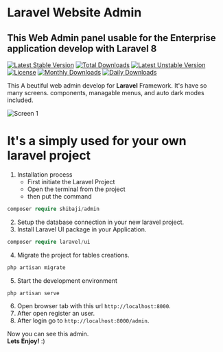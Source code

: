 
# Laravel Website Admin

## This Web Admin panel usable for the Enterprise application develop with Laravel 8

[![Latest Stable Version](https://poser.pugx.org/shibaji/admin/v)](//packagist.org/packages/shibaji/admin) [![Total Downloads](https://poser.pugx.org/shibaji/admin/downloads)](//packagist.org/packages/shibaji/admin) [![Latest Unstable Version](https://poser.pugx.org/shibaji/admin/v/unstable)](//packagist.org/packages/shibaji/admin) [![License](https://poser.pugx.org/shibaji/admin/license)](//packagist.org/packages/shibaji/admin) [![Monthly Downloads](https://poser.pugx.org/shibaji/admin/d/monthly)](//packagist.org/packages/shibaji/admin) [![Daily Downloads](https://poser.pugx.org/shibaji/admin/d/daily)](//packagist.org/packages/shibaji/admin)

This A beutiful web admin develop for **Laravel** Framework. It's have so many screens. components, managable menus, and auto dark modes included.

![Screen 1](https://github.com/imshibaji/my-web-admin/blob/master/src/screens/screen-1.png?raw=true)
<!-- ![Screen 2](https://github.com/imshibaji/my-web-admin/blob/master/src/screens/screen-2.png?raw=true) -->

# It's a simply used for your own laravel project

1. Installation process
    * First initiate the Laravel Project
    * Open the terminal from the project
    * then put the command

```php
composer require shibaji/admin
```

2. Setup the database connection in your new laravel project.
3. Install Laravel UI package in your Application.

```php
composer require laravel/ui
```

4. Migrate the project for tables creations.

```php
php artisan migrate
```

5. Start the development environment

```php
php artisan serve
```

6. Open browser tab with this url `http://localhost:8000`.
7. After open register an user.
8. After login go to `http://localhost:8000/admin`.

Now you can see this admin. <br>
**Lets Enjoy!** :)


<!-- | Tables        | Are           | Cool  | -->
<!-- | ------------- |:-------------:| -----:| -->
<!-- | col 3 is      | right-aligned | $1600 | -->
<!-- | col 2 is      | centered      |   $12 | -->
<!-- | zebra stripes | are neat      |    $1 | -->
<!--  -->
<!-- * Item 1 -->
  <!-- * Nested Item 1 -->
  <!-- * Nested Item 2 -->
  <!-- * Nested Item 3 -->
<!--  -->
<!-- 1. List item -->
   <!-- * List item -->
   <!-- * List item -->
<!--  -->
<!-- 2. List item -->
